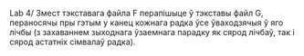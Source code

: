Lab 4/ Змест  тэкставага  файла  F   перапішыце  ў  тэкставы  файл  G, 
пераносячы  пры  гэтым  у  канец  кожнага  радка  ўсе  ўваходзячыя  ў  яго 
лічбы (з захаваннем зыходнага ўзаемнага парадку як сярод лічбаў, так і 
сярод астатніх сімвалаў радка). 
